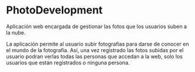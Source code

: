 # PhotoDevelopment
Aplicación web encargada de gestionar las fotos que los usuarios suben a la nube.

La aplicación permite al usuario subir fotografias para darse de conocer en el mundo de la fotografia. Así, una vez registrado las fotos subidas por el usuario podran verlas todas las personas que accedan a la web, solo los usuarios que están registrados o ninguna persona.
